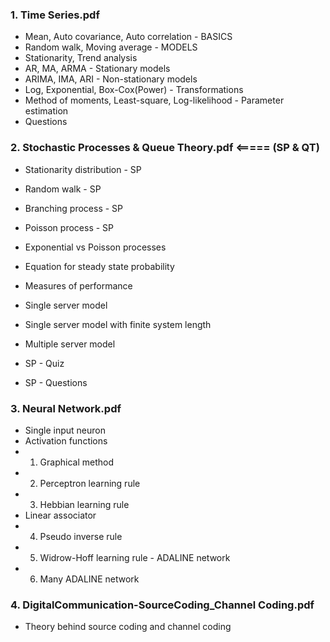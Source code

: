 ### 1. Time Series.pdf
  * Mean, Auto covariance, Auto correlation - BASICS
  * Random walk, Moving average - MODELS
  * Stationarity, Trend analysis
  * AR, MA, ARMA - Stationary models
  * ARIMA, IMA, ARI - Non-stationary models
  * Log, Exponential, Box-Cox(Power) - Transformations
  * Method of moments, Least-square, Log-likelihood - Parameter estimation
  * Questions

### 2. Stochastic Processes & Queue Theory.pdf  <===== (SP & QT)
  * Stationarity distribution - SP
  * Random walk - SP
  * Branching process - SP
  * Poisson process - SP
  
  * Exponential vs Poisson processes
  * Equation for steady state probability
  * Measures of performance
  * Single server model
  * Single server model with finite system length
  * Multiple server model
  * SP - Quiz
  * SP - Questions

### 3. Neural Network.pdf
  * Single input neuron
  * Activation functions
  * 1. Graphical method
  * 2. Perceptron learning rule
  * 3. Hebbian learning rule
  * Linear associator
  * 4. Pseudo inverse rule
  * 5. Widrow-Hoff learning rule - ADALINE network
  * 6. Many ADALINE network

### 4. DigitalCommunication-SourceCoding_Channel Coding.pdf
  * Theory behind source coding and channel coding
